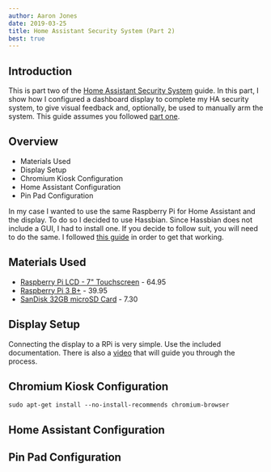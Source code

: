 ```yaml
---
author: Aaron Jones
date: 2019-03-25
title: Home Assistant Security System (Part 2)
best: true
---
```


## Introduction

This is part two of the [Home Assistant Security System](https://aaronkjones.com/blog/home-assistant-security-system) guide. In this part, I show how I configured a dashboard display to complete my HA security system, to give visual feedback and, optionally, be used to manually arm the system. This guide assumes you followed [part one](https://aaronkjones.com/blog/home-assistant-security-system).

## Overview

- Materials Used
- Display Setup
- Chromium Kiosk Configuration
- Home Assistant Configuration
- Pin Pad Configuration

In my case I wanted to use the same Raspberry Pi for Home Assistant and the display. To do so I decided to use Hassbian. Since Hassbian does not include a GUI, I had to install one. If you decide to follow suit, you will need to do the same. 
I followed [this guide](https://community.home-assistant.io/t/add-desktop-environment-to-hassbian/33047) in order to get that working.
## Materials Used

* [Raspberry Pi LCD - 7" Touchscreen](https://amzn.to/2uqyCB1) - 64.95
* [Raspberry Pi 3 B+](https://amzn.to/2FAVQe7) - 39.95
* [SanDisk 32GB microSD Card](https://amzn.to/2HGCKp2) - 7.30

## Display Setup

Connecting the display to a RPi is very simple. Use the included documentation. There is also a [video](https://www.youtube.com/watch?v=uXUjwk2-qx4) that will guide you through the process.

## Chromium Kiosk Configuration

```
sudo apt-get install --no-install-recommends chromium-browser
```

## Home Assistant Configuration


## Pin Pad Configuration

